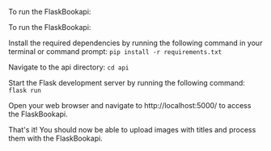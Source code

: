 To run the FlaskBookapi:

To run the FlaskBookapi:

Install the required dependencies by running the following command in your terminal or command prompt:
```pip install -r requirements.txt```

Navigate to the api directory:
```cd api```

Start the Flask development server by running the following command:
```flask run```

Open your web browser and navigate to http://localhost:5000/ to access the FlaskBookapi.

That's it! You should now be able to upload images with titles and process them with the FlaskBookapi.
